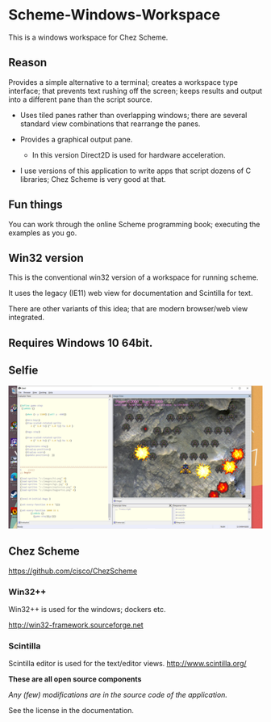 # Scheme-Windows-Workspace
This is a windows workspace for Chez Scheme.

## Reason

Provides a simple alternative to a terminal; creates a workspace type interface; that prevents text rushing off the screen;  keeps results and output into a different pane than the script source.

- Uses tiled panes rather than overlapping windows; there are several standard view combinations that rearrange the panes.

- Provides a graphical output pane. 
  - In this version Direct2D is used for hardware acceleration.
- I use versions of this application to write apps that script dozens of C libraries; Chez Scheme is very good at that.


## Fun things

You can work through the online Scheme programming book; executing the examples as you go.

## Win32 version

This is the conventional win32 version of a workspace for running scheme.

It uses the legacy (IE11) web view for documentation and Scintilla for text.

There are other variants of this idea; that are modern browser/web view integrated. 



## Requires Windows 10 64bit.




## Selfie 
<img src="assets/Selfie.png.png">

## Chez Scheme

https://github.com/cisco/ChezScheme

### Win32++

Win32++  is used for the windows; dockers etc.

http://win32-framework.sourceforge.net  

### Scintilla

Scintilla editor is used for the text/editor views.
http://www.scintilla.org/

**These are all open source components**

*Any (few) modifications are in the source code of the application.* 

See the license in the documentation.
